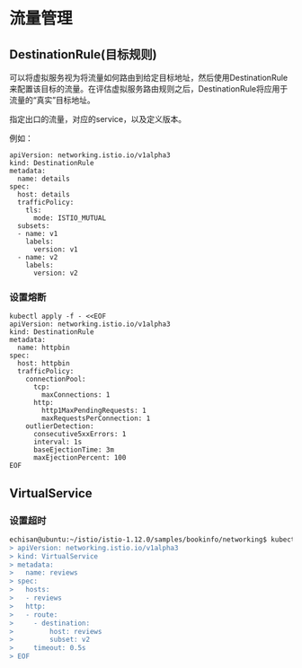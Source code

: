 # 流量管理

## DestinationRule(目标规则)

可以将虚拟服务视为将流量如何路由到给定目标地址，然后使用DestinationRule来配置该目标的流量。在评估虚拟服务路由规则之后，DestinationRule将应用于流量的“真实”目标地址。

指定出口的流量，对应的service，以及定义版本。

例如：

```
apiVersion: networking.istio.io/v1alpha3
kind: DestinationRule
metadata:
  name: details
spec:
  host: details
  trafficPolicy:
    tls:
      mode: ISTIO_MUTUAL
  subsets:
  - name: v1
    labels:
      version: v1
  - name: v2
    labels:
      version: v2
```

### 设置熔断

```shell
kubectl apply -f - <<EOF
apiVersion: networking.istio.io/v1alpha3
kind: DestinationRule
metadata:
  name: httpbin
spec:
  host: httpbin
  trafficPolicy:
    connectionPool:
      tcp:
        maxConnections: 1
      http:
        http1MaxPendingRequests: 1
        maxRequestsPerConnection: 1
    outlierDetection:
      consecutive5xxErrors: 1
      interval: 1s
      baseEjectionTime: 3m
      maxEjectionPercent: 100
EOF
```



## VirtualService

### 设置超时

```bash
echisan@ubuntu:~/istio/istio-1.12.0/samples/bookinfo/networking$ kubectl apply -f - <<EOF
> apiVersion: networking.istio.io/v1alpha3
> kind: VirtualService
> metadata:
>   name: reviews
> spec:
>   hosts:
>   - reviews
>   http:
>   - route:
>     - destination:
>         host: reviews
>         subset: v2
>     timeout: 0.5s
> EOF
```



